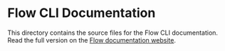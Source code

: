 # Flow CLI Documentation

This directory contains the source files for the Flow CLI documentation.
Read the full version on the [Flow documentation website](https://docs.onflow.org/flow-cli/).
